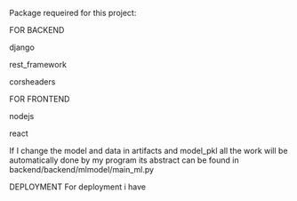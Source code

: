 Package requeired for this project:

FOR BACKEND

django

rest_framework

corsheaders


FOR FRONTEND

nodejs

react

If I change the model and data in artifacts and model_pkl all the work will be automatically done by my program
its abstract can be found in backend/backend/mlmodel/main_ml.py



DEPLOYMENT
For deployment i have 